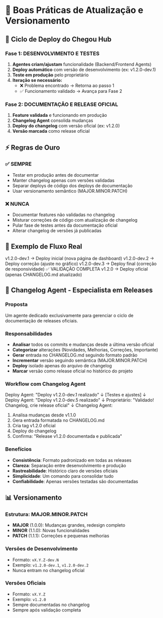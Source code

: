 # 📌 Boas Práticas de Atualização e Versionamento

  ## 🔄 Ciclo de Deploy do Chegou Hub

  ### Fase 1: DESENVOLVIMENTO E TESTES
  1. **Agentes criam/ajustam** funcionalidade (Backend/Frontend Agents)
  2. **Deploy automático** com versão de desenvolvimento (ex: v1.2.0-dev.1)
  3. **Teste em produção** pelo proprietário
  4. **Iteração se necessário:**
     - ❌ Problema encontrado → Retorna ao passo 1
     - ✅ Funcionamento validado → Avança para Fase 2

  ### Fase 2: DOCUMENTAÇÃO E RELEASE OFICIAL
  1. **Feature validada** e funcionando em produção
  2. **Changelog Agent** consolida mudanças
  3. **Deploy do changelog** com versão oficial (ex: v1.2.0)
  4. **Versão marcada** como release oficial

  ## ⚡ Regras de Ouro

  ### ✅ SEMPRE
  - Testar em produção antes de documentar
  - Manter changelog apenas com versões validadas
  - Separar deploys de código dos deploys de documentação
  - Usar versionamento semântico (MAJOR.MINOR.PATCH)

  ### ❌ NUNCA
  - Documentar features não validadas no changelog
  - Misturar correções de código com atualização de changelog
  - Pular fase de testes antes da documentação oficial
  - Alterar changelog de versões já publicadas

  ## 🎯 Exemplo de Fluxo Real

  v1.2.0-dev.1 → Deploy inicial (nova página de dashboard)
  v1.2.0-dev.2 → Deploy correção (ajuste no gráfico)
  v1.2.0-dev.3 → Deploy final (correção de responsividade)
  ✅ VALIDAÇÃO COMPLETA
  v1.2.0 → Deploy oficial (apenas CHANGELOG.md atualizado)

  ## 🤖 Changelog Agent - Especialista em Releases

  ### Proposta
  Um agente dedicado exclusivamente para gerenciar o ciclo de documentação de releases oficiais.

  ### Responsabilidades
  - **Analisar** todos os commits e mudanças desde a última versão oficial
  - **Categorizar** alterações (Novidades, Melhorias, Correções, Importante)
  - **Gerar** entrada no CHANGELOG.md seguindo formato padrão
  - **Incrementar** versão seguindo semântica (MAJOR.MINOR.PATCH)
  - **Deploy** isolado apenas do arquivo de changelog
  - **Marcar** versão como release oficial no histórico do projeto

  ### Workflow com Changelog Agent

  Deploy Agent: "Deploy v1.2.0-dev.1 realizado"
  ↓
  [Testes e ajustes]
  ↓
  Deploy Agent: "Deploy v1.2.0-dev.5 realizado"
  ↓
  Proprietário: "Validado! Changelog, crie release oficial"
  ↓
  Changelog Agent:
  1. Analisa mudanças desde v1.1.0
  2. Gera entrada formatada no CHANGELOG.md
  3. Cria tag v1.2.0 oficial
  4. Deploy do changelog
  5. Confirma: "Release v1.2.0 documentada e publicada"

  ### Benefícios
  - **Consistência**: Formato padronizado em todas as releases
  - **Clareza**: Separação entre desenvolvimento e produção
  - **Rastreabilidade**: Histórico claro de versões oficiais
  - **Simplicidade**: Um comando para consolidar tudo
  - **Confiabilidade**: Apenas versões testadas são documentadas

  ## 📊 Versionamento

  ### Estrutura: MAJOR.MINOR.PATCH

  - **MAJOR** (1.0.0): Mudanças grandes, redesign completo
  - **MINOR** (1.1.0): Novas funcionalidades
  - **PATCH** (1.1.1): Correções e pequenas melhorias

  ### Versões de Desenvolvimento
  - Formato: `vX.Y.Z-dev.N`
  - Exemplo: `v1.2.0-dev.1`, `v1.2.0-dev.2`
  - Nunca entram no changelog oficial

  ### Versões Oficiais
  - Formato: `vX.Y.Z`
  - Exemplo: `v1.2.0`
  - Sempre documentadas no changelog
  - Sempre após validação completa  
